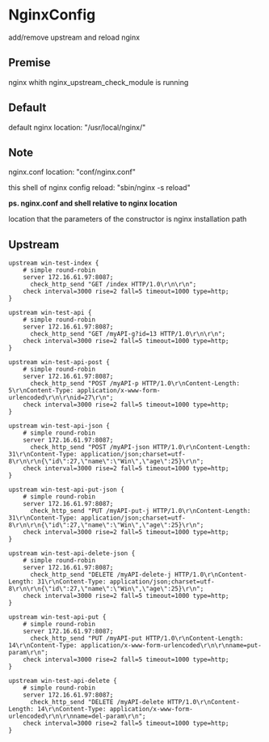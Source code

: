 # NginxConfig
add/remove upstream and reload nginx
## Premise
nginx whith nginx_upstream_check_module is running

## Default
default nginx location: "/usr/local/nginx/"

## Note
nginx.conf location: "conf/nginx.conf"  

this shell of nginx config reload: "sbin/nginx -s reload"

**ps. nginx.conf and shell relative to nginx location**

location that the parameters of the constructor is nginx installation path

## Upstream
    upstream win-test-index {
        # simple round-robin
        server 172.16.61.97:8087;
	      check_http_send "GET /index HTTP/1.0\r\n\r\n";
        check interval=3000 rise=2 fall=5 timeout=1000 type=http;
    }

    upstream win-test-api {
        # simple round-robin
        server 172.16.61.97:8087;
	      check_http_send "GET /myAPI-g?id=13 HTTP/1.0\r\n\r\n";
        check interval=3000 rise=2 fall=5 timeout=1000 type=http;
    }

    upstream win-test-api-post {
        # simple round-robin
        server 172.16.61.97:8087;
	      check_http_send "POST /myAPI-p HTTP/1.0\r\nContent-Length: 5\r\nContent-Type: application/x-www-form-urlencoded\r\n\r\nid=27\r\n";
        check interval=3000 rise=2 fall=5 timeout=1000 type=http;
    }

    upstream win-test-api-json {
        # simple round-robin
        server 172.16.61.97:8087;
	      check_http_send "POST /myAPI-json HTTP/1.0\r\nContent-Length: 31\r\nContent-Type: application/json;charset=utf-8\r\n\r\n{\"id\":27,\"name\":\"Win\",\"age\":25}\r\n";
        check interval=3000 rise=2 fall=5 timeout=1000 type=http;
    }

    upstream win-test-api-put-json {
        # simple round-robin
        server 172.16.61.97:8087;
	      check_http_send "PUT /myAPI-put-j HTTP/1.0\r\nContent-Length: 31\r\nContent-Type: application/json;charset=utf-8\r\n\r\n{\"id\":27,\"name\":\"Win\",\"age\":25}\r\n";
        check interval=3000 rise=2 fall=5 timeout=1000 type=http;
    }

    upstream win-test-api-delete-json {
        # simple round-robin
        server 172.16.61.97:8087;
	      check_http_send "DELETE /myAPI-delete-j HTTP/1.0\r\nContent-Length: 31\r\nContent-Type: application/json;charset=utf-8\r\n\r\n{\"id\":27,\"name\":\"Win\",\"age\":25}\r\n";
        check interval=3000 rise=2 fall=5 timeout=1000 type=http;
    }

    upstream win-test-api-put {
        # simple round-robin
        server 172.16.61.97:8087;
	      check_http_send "PUT /myAPI-put HTTP/1.0\r\nContent-Length: 14\r\nContent-Type: application/x-www-form-urlencoded\r\n\r\nname=put-param\r\n";
        check interval=3000 rise=2 fall=5 timeout=1000 type=http;
    }

    upstream win-test-api-delete {
        # simple round-robin
        server 172.16.61.97:8087;
	      check_http_send "DELETE /myAPI-delete HTTP/1.0\r\nContent-Length: 14\r\nContent-Type: application/x-www-form-urlencoded\r\n\r\nname=del-param\r\n";
        check interval=3000 rise=2 fall=5 timeout=1000 type=http;
    }
